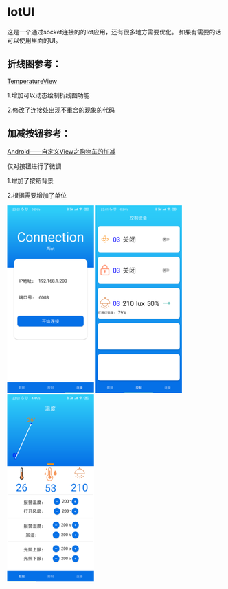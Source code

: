 # IotUI
这是一个通过socket连接的的Iot应用，还有很多地方需要优化。
如果有需要的话可以使用里面的UI。

## 折线图参考：

[TemperatureView](https://github.com/lyx19970504/TemperatureView)

1.增加可以动态绘制折线图功能

2.修改了连接处出现不重合的现象的代码

## 加减按钮参考：

[Android——自定义View之购物车的加减](https://blog.csdn.net/xy8199/article/details/78421658?utm_source=app)

仅对按钮进行了微调

1.增加了按钮背景

2.根据需要增加了单位

<!--![](https://github.com/linfirst/IotUI/blob/master/screenshot/1.png)-->

<!--![](https://github.com/linfirst/IotUI/blob/master/screenshot/1.png)-->

<!--![](https://github.com/linfirst/IotUI/blob/master/screenshot/2.png)-->

<!--![](https://github.com/linfirst/IotUI/blob/master/screenshot/3.png)-->


<img src="https://github.com/linfirst/IotUI/blob/master/screenshot/1.png" width="40%">

<img src="https://github.com/linfirst/IotUI/blob/master/screenshot/2.png" width="40%"/>
 
<img src="https://github.com/linfirst/IotUI/blob/master/screenshot/3.png" width = "40%" alt="" align=center />

